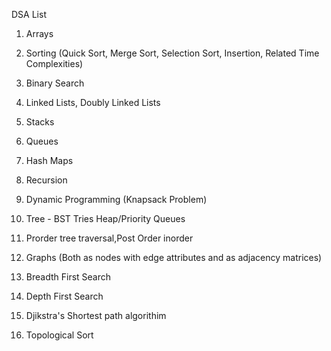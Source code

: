 DSA List

1. Arrays

2. Sorting (Quick Sort, Merge Sort, Selection Sort, Insertion, Related Time Complexities)

3. Binary Search

4. Linked Lists, Doubly Linked Lists

5. Stacks

6. Queues

7. Hash Maps

8. Recursion

9. Dynamic Programming (Knapsack Problem)

10. Tree - BST Tries Heap/Priority Queues

11. Prorder tree traversal,Post Order inorder

12. Graphs (Both as nodes with edge attributes and as adjacency matrices)

13. Breadth First Search

14. Depth First Search

15. Djikstra's Shortest path algorithim

16. Topological Sort



